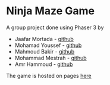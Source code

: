 # Ninja Maze Game

A group project done using Phaser 3 by
- Jaafar Mortada - [github](https://github.com/JaafarMortada)
- Mohamad Youssef - [github](https://github.com/mohamadyoussef24)
- Mahmoud Bakir - [github](https://github.com/Mahmoud-Bakir)
- Mohammad Mestrah - [github](https://github.com/Haidar-02)
- Amr Hammoud - [github](https://github.com/amr-hammoud)

The game is hosted on pages [here](https://amr-hammoud.github.io/maze-game/)
